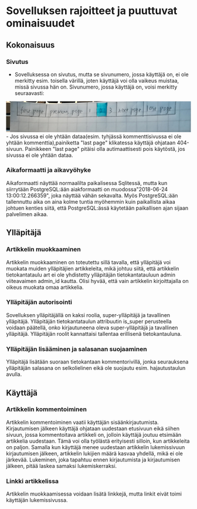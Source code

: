# Sovelluksen rajoitteet ja puuttuvat ominaisuudet
## Kokonaisuus
### Sivutus
- Sovelluksessa on sivutus, mutta se sivunumero, jossa käyttäjä on, ei ole merkitty esim. toisella värillä, joten käyttäjä  voi olla vaikeus muistaa, missä sivussa hän on.
Sivunumero, jossa käyttäjä on, voisi merkitty seuraavasti: 
<img src="https://github.com/yumoL/learningProgramming/blob/master/dokumentaatio/pictures/sivutuksenIdea.jpg">
- Jos sivussa ei ole yhtään dataa(esim. tyhjässä kommenttisivussa ei ole yhtään kommenttia),painiketta "last page" klikatessa käyttäjä ohjataan 404-sivuun.
Painikkeen "last page" pitäisi olla autimaattisesti pois käytöstä, jos sivussa ei ole yhtään dataa. 

### Aikaformaatti ja aikavyöhyke
Aikaformaatti näyttää normaalilta paikalisessa Sqlitessä, mutta kun siirrytään PostgreSQL:ään aiakformaatti on muodossa"2018-06-24 13:00:12.266359", joka näyttää vähän sekavalta. Myös PostgreSQL:ään tallennuttu aika on aina kolme tuntia myöhemmin kuin paikallista aikaa johtuen kenties siitä, että PostgreSQL:ässä käytetään paikallisen ajan sijaan palvelimen aikaa. 


## Ylläpitäjä
### Artikkelin muokkaaminen
Artikkelin muokkaaminen on toteutettu sillä tavalla, että ylläpitäjä voi muokata muiden ylläpitäjien artikkeleita, mikä johtuu siitä, että artikkelin tietokantataulu art ei ole yhdistetty ylläpitäjän tietokantatauluun admin viiteavaimen admin_id kautta. Olisi hyvää, että vain artikkelin kirjoittajalla on oikeus muokata omaa artikkelia.

### Ylläpitäjän autorisointi
Sovelluksen ylläpitäjällä on kaksi roolia, super-ylläpitäjä ja tavallinen ylläpitäjä. Ylläpitäjän tietokantataulun attribuutin is_super perusteella voidaan päätellä, onko kirjautuneena oleva super-ylläpitäjä ja tavallinen ylläpitäjä. Ylläpitäjän roolit kannattaisi tallentaa erillisenä tietokantauluna.

### Ylläpitäjän lisääminen ja salasanan suojaaminen
Ylläpitäjä lisätään suoraan tietokantaan kommentorivillä, jonka seurauksena ylläpitäjän salasana on selkolielinen eikä ole suojautu esim. hajautustaulun avulla. 

## Käyttäjä
### Artikkelin kommentoiminen
Artikkelin kommentoiminen vaatii käyttäjän sisäänkirjautumista. Kirjautumisen jälkeen käyttäjä ohjataan uudestaan etusivuun eikä siihen sivuun, jossa kommentoitava artikkeli on, jolloin käyttäjä joutuu etsimään artikkelia uudestaan. Tämä voi olla työlästä erityisesti silloin, kun artikkeleita on paljon. Samalla kun käyttäjä menee uudestaan artikkelin lukemissivuun kirjautumisen jälkeen, artikkelin lukijien määrä kasvaa yhdellä, mikä ei ole järkevää. Lukeminen, joka tapahtuu ennen kirjautumista ja kirjautumisen jälkeen, pitää laskea samaksi lukemiskerraksi. 

### Linkki artikkelissa
Artikkelin muokkaamisessa voidaan lisätä linkkejä, mutta linkit eivät toimi käyttäjän lukemissivussa. 
